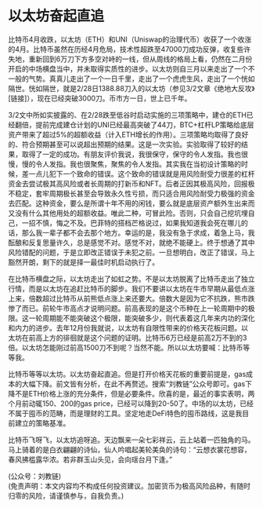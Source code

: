 # 以太坊奋起直追

比特币4月收跌，以太坊（ETH）和UNI（Uniswap的治理代币）收获了一个收涨的4月。比特币虽然在历经4月危局，技术性超跌至47000刀成功反弹，收复些许失地，重新回到6万刀下方多空对峙的一线，但从周线的格局上看，仍然在二月份开启的中场横盘当中，并未取得实质性的进步。以太坊则自三月以来走出了一个不一般的气势。真真儿走出了一个一日千里，走出了一个虎虎生风，走出了一个恍如隔世。恍如隔世，就是2/28日1388.88刀入的以太坊（参见3/2文章《绝地大反攻》[链接]），现在已经突破3000刀。币市方一日，世上已千年。

3/2文中所如实披露的、在2/28跌至低谷时启动实施的三项策略中，建仓的ETH已经翻倍，提前完成建仓计划的UNI已经最高突破了44刀，BTC+杠杆LP策略给底层资产带来了超过5%的超额收益（计入ETH增长的作用）。三项策略均取得了良好的、符合预期甚至可以说超出预期的结果。这是一次实验。实验取得了较好的结果，取得了一定的成功。有朋友评价我说，我很保守，保守的令人发指。我也很慢，慢的令人发指。我也很聚焦，聚焦的令人发指。其实我在当初设计策略的时候，差一点儿犯下一个致命的错误。这个致命的错误就是用风险耐受力很差的杠杆资金去尝试极其高风险或者长周期的打新币和NFT。后者正因其极高风险，回报极不稳定，套牢周期极长甚至会导致永久性亏损，而只适合用风险耐受力极强的资金去匹配。这种资金，要么是所谓十年不用的闲钱，要么就是底层资产额外生出来而又没有什么其他用处的超额收益。唯此二种，可冒此险。否则，只会自己挖坑埋自己，一招不慎，悔之不及。巴菲特的搭档芒格说过，如果我知道我会死在哪儿的话，那么我一辈子都不会去那个地方。幸运的是，我没有急于求成，着急上马，我酝酿和反复思量许久，总是感觉不对。感觉不对，就绝不能硬上。终于想通了其中风险错配的问题，于是立即改正错误于未犯之前。一旦想明白，改正了错误，马上豁然开朗，剩下的就是择一最佳时机启动执行了。

在比特币横盘之际，以太坊走出了如虹之势。不是以太坊脱离了比特币走出了独立行情，而是以太坊在追赶比特币的脚步。我们不要讲以太坊在牛市早期从最低点涨上来，倍数超过比特币从前熊低点涨上来还要大。倍数大是因为它不抗跌，熊市跌惨了而已。前轮牛市高点才说明问题。前高表现的是这个币种在上一轮周期中的极限。这一轮周期能不能突破这个极限，能突破多少，则代表着这几年来内功的深化和内力的进步。去年12月份我就说，以太坊有自限性带来的价格天花板问题。以太坊在前高上方的徘徊就是这个问题的证明。比特币6万已经是前高2万不到的3倍。以太坊怎能刚过前高1500刀不到呢？当然不能。所以以太坊要喊：比特币等等我。

比特币等等以太坊。以太坊奋起直追。但是打开价格天花板的重要前提是，gas成本的大幅下降。前文皆有分析，在此不再赘述。搜索“刘教链”公众号即可。gas下降不是ETH价格上涨的充分条件，但是必要条件。欣喜的是，最近的事实表明，两个月前动辄150、200的gas price，已经可以降到20-50了。中场的以太坊，已经不属于囤币的范畴，而是理财的工具。坚定地走DeFi特色的囤币路线，这是我目前建立的策略基准。

比特币飞呀飞，以太坊追呀追。天边飘来一朵七彩祥云，云上站着一匹独角的马。马上骑着的是白衣翩翩的诗仙，仙人吟唱起美轮美奂的诗句：“云想衣裳花想容，春风拂槛露华浓。若非群玉山头见，会向瑶台月下逢。”

(公众号：刘教链) \
(免责声明：本文内容均不构成任何投资建议。加密货币为极高风险品种，有随时归零的风险，请谨慎参与，自我负责。)
